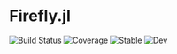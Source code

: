 # Firefly.jl

[![Build Status](https://github.com/mileslucas/Firefly.jl/workflows/CI/badge.svg?branch=master)](https://github.com/mileslucas/Firefly.jl/actions)
[![Coverage](https://codecov.io/gh/mileslucas/Firefly.jl/branch/master/graph/badge.svg?branch=master)](https://codecov.io/gh/mileslucas/Firefly.jl)
[![Stable](https://img.shields.io/badge/docs-stable-blue.svg)](https://mileslucas.github.io/Firefly.jl/stable)
[![Dev](https://img.shields.io/badge/docs-dev-blue.svg)](https://mileslucas.github.io/Firefly.jl/dev)
